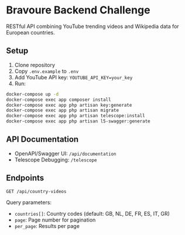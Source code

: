 # Bravoure Backend Challenge

RESTful API combining YouTube trending videos and Wikipedia data for European countries.

## Setup

1. Clone repository
2. Copy `.env.example` to `.env`
3. Add YouTube API key: `YOUTUBE_API_KEY=your_key`
4. Run:
```bash
docker-compose up -d
docker-compose exec app composer install
docker-compose exec app php artisan key:generate
docker-compose exec app php artisan migrate
docker-compose exec app php artisan telescope:install
docker-compose exec app php artisan l5-swagger:generate
```

## API Documentation

-   OpenAPI/Swagger UI: `/api/documentation`
-   Telescope Debugging: `/telescope`

## Endpoints

`GET /api/country-videos`

Query parameters:

-   `countries[]`: Country codes (default: GB, NL, DE, FR, ES, IT, GR)
-   `page`: Page number for pagination
-   `per_page`: Results per page
